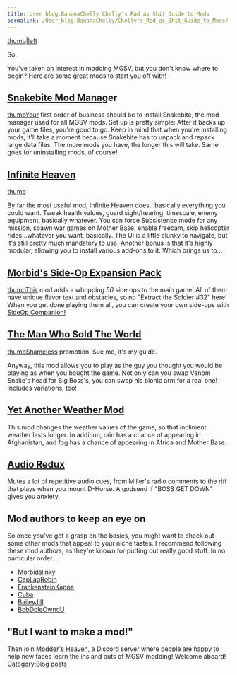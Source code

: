 ```yaml
---
title: User blog:BananaChelly Chelly's Rad as Shit Guide to Mods
permalink: /User_blog-BananaChelly/Chelly's_Rad_as_Shit_Guide_to_Mods/
---
```


[thumb|left](/File:So_meme.jpg "wikilink")

So.

You've taken an interest in modding MGSV, but you don't know where to
begin? Here are some great mods to start you off with\! 

## [Snakebite Mod Manag](https://www.nexusmods.com/metalgearsolidvtpp/mods/106)er

[thumbYour](/File:Snakebite.png "wikilink") first order of business
should be to install Snakebite, the mod manager used for all MGSV mods.
Set up is pretty simple: After it backs up your game files, you're good
to go. Keep in mind that when you're installing mods, it'll take a
moment because Snakebite has to unpack and repack large data files. The
more mods you have, the longer this will take. Same goes for
uninstalling mods, of course\! 

## [Infinite Heaven](https://www.nexusmods.com/metalgearsolidvtpp/mods/45)

[thumb](/File:45-0-1448484425.jpg "wikilink")

By far the most useful mod, Infinite Heaven does...basically everything
you could want. Tweak health values, guard sight/hearing, timescale,
enemy equipment, basically whatever. You can force Subsistence mode for
any mission, spawn war games on Mother Base, enable freecam, skip
helicopter rides...whatever you want, basically. The UI is a little
clunky to navigate, but it's still pretty much mandatory to use. Another
bonus is that it's highly modular, allowing you to install various
add-ons to it. Which brings us to...

## [Morbid's Side-Op Expansion Pack](https://www.nexusmods.com/metalgearsolidvtpp/mods/464)

[thumbThis](/File:464-4-1494937450.jpg "wikilink") mod adds a
whopping *50* side ops to the main game\! All of them have unique
flavor text and obstacles, so no "Extract the Soldier \#32" here\! When
you get done playing them all, you can create your own side-ops with
[SideOp
Companion\!](https://www.nexusmods.com/metalgearsolidvtpp/mods/571)

## [The Man Who Sold The World](https://www.nexusmods.com/metalgearsolidvtpp/mods/59)

[thumbShameless](/File:59-1532209796-1642007205.png "wikilink")
promotion. Sue me, it's my guide. 

Anyway, this mod allows you to play as the guy you thought you would be
playing as when you bought the game. Not only can you swap Venom Snake's
head for Big Boss's, you can swap his bionic arm for a real one\!
Includes variations, too\! 

## [Yet Another Weather Mod](https://www.nexusmods.com/metalgearsolidvtpp/mods/328)

This mod changes the weather values of the game, so that incliment
weather lasts longer. In addition, rain has a chance of appearing in
Afghanistan, and fog has a chance of appearing in Africa and Mother
Base. 

## [Audio Redux](https://www.nexusmods.com/metalgearsolidvtpp/mods/353)

Mutes a lot of repetitive audio cues, from Miller's radio comments to
the riff that plays when you mount D-Horse. A godsend if "BOSS GET DOWN"
gives you anxiety.

## Mod authors to keep an eye on

So once you've got a grasp on the basics, you might want to check out
some other mods that appeal to your niche tastes. I recommend following
these mod authors, as they're known for putting out really good stuff.
In no particular order...

  - [Morbidslinky](https://www.nexusmods.com/metalgearsolidvtpp/users/3335983)
  - [CapLagRobin](https://www.nexusmods.com/metalgearsolidvtpp/users/34529480)
  - [FrankensteinKappa](https://www.nexusmods.com/metalgearsolidvtpp/users/38775980)
  - [Cuba](https://www.nexusmods.com/users/6583285)
  - [BaileyJIII](https://www.nexusmods.com/users/2881893)
  - [BobDoleOwndU](https://www.nexusmods.com/users/4085798)

## "But I want to make a mod\!" 

Then join [Modder's Heaven](https://discord.gg/jhuVXsa), a Discord
server where people are happy to help new faces learn the ins and outs
of MGSV modding\! Welcome aboard\! [Category:Blog
posts](/Category:Blog_posts "wikilink")
